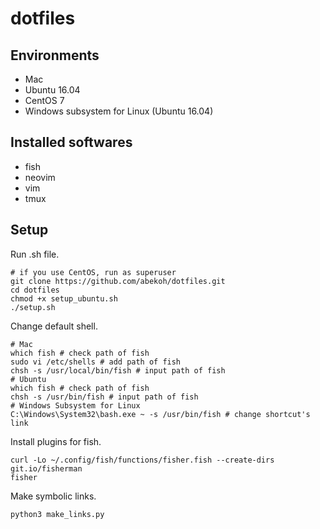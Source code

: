 # dotfiles

## Environments
- Mac
- Ubuntu 16.04
- CentOS 7
- Windows subsystem for Linux (Ubuntu 16.04)

## Installed softwares
- fish
- neovim
- vim
- tmux

## Setup

Run .sh file.
```
# if you use CentOS, run as superuser
git clone https://github.com/abekoh/dotfiles.git
cd dotfiles
chmod +x setup_ubuntu.sh
./setup.sh
```
Change default shell.
```
# Mac
which fish # check path of fish
sudo vi /etc/shells # add path of fish
chsh -s /usr/local/bin/fish # input path of fish
# Ubuntu
which fish # check path of fish
chsh -s /usr/bin/fish # input path of fish
# Windows Subsystem for Linux
C:\Windows\System32\bash.exe ~ -s /usr/bin/fish # change shortcut's link
```
Install plugins for fish.
```
curl -Lo ~/.config/fish/functions/fisher.fish --create-dirs git.io/fisherman
fisher
```
Make symbolic links.
```
python3 make_links.py
```

